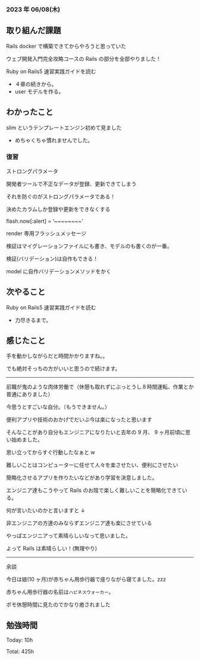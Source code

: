 ### 2023 年 06/08(木)

## 取り組んだ課題

Rails docker で構築できてからやろうと思っていた

ウェブ開発入門完全攻略コースの Rails の部分を全部やりました！

Ruby on Rails5 速習実践ガイドを読む

- ４章の続きから。
- user モデルを作る。

## わかったこと

slim というテンプレートエンジン初めて見ました

- めちゃくちゃ慣れませんでした。

### 復習

ストロングパラメータ

開発者ツールで不正なデータが登録、更新できてしまう

それを防ぐのがストロングパラメータである！

決めたカラムしか登録や更新をできなくする

flash.now[:alert] = ‘~~~~~~~~’

render 専用フラッシュメッセージ

検証はマイグレーションファイルにも書き、モデルのも書くのが一番。

検証(バリデーション)は自作もできる！

model に自作バリデーションメソッドをかく

## 次やること

Ruby on Rails5 速習実践ガイドを読む

- 力尽きるまで。

## 感じたこと

手を動かしながらだと時間かかりますね。。

でも絶対そっちの方がいいと思うので続けます。

---

前職が鬼のような肉体労働で（休憩も取れずにぶっとうし８時間運転、作業とか普通にありました）

今思うとすごいな自分。（もうできません。）

便利アプリや技術のおかげでだいぶ今は楽になったと思います

そんなことがあり自分もエンジニアになりたいと去年の 9 月、 9 ヶ月前頃に思い始めました。

思い立ってからすぐ行動したなぁと w

難しいことはコンピューターに任せて人々を楽させたい、便利にさせたい

簡略化させるアプリを作りたいなどがあり学習を決意しました。

エンジニア達もこうやって Rails のお陰で楽しく難しいことを簡略化できている。

何が言いたいのかと言いますと ↓

非エンジニアの方達のみならずエンジニア達も楽にさせている

やっぱエンジニアって素晴らしいなって思いました。

よって Rails は素晴らしい！(無理やり)

---

余談

今日は娘(10 ヶ月)が赤ちゃん用歩行器で座りながら寝てました。zzz

赤ちゃん用歩行器の名前は`ハピネスウォーカー`。

ポモ休憩時間に見たのでかなり癒されました

## 勉強時間

Today: 10h

Total: 425h
